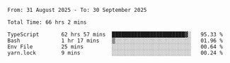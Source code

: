 <!--START_SECTION:waka-->

```abap
From: 31 August 2025 - To: 30 September 2025

Total Time: 66 hrs 2 mins

TypeScript       62 hrs 57 mins  ███████████████████████▓░   95.33 %
Bash             1 hr 17 mins    ▒░░░░░░░░░░░░░░░░░░░░░░░░   01.96 %
Env File         25 mins         ░░░░░░░░░░░░░░░░░░░░░░░░░   00.64 %
yarn.lock        9 mins          ░░░░░░░░░░░░░░░░░░░░░░░░░   00.24 %
```

<!--END_SECTION:waka-->
